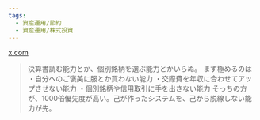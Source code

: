 ```yaml
---
tags:
  - 資産運用/節約
  - 資産運用/株式投資
---
```

[x.com](https://x.com/fladdict/status/1677901374431072256)

>決算書読む能力とか、個別銘柄を選ぶ能力とかいらぬ。 まず極めるのは ・自分へのご褒美に服とか買わない能力 ・交際費を年収に合わせてアップさせない能力 ・個別銘柄や信用取引に手を出さない能力 そっちの方が、1000倍優先度が高い。己が作ったシステムを、己から脱線しない能力が先。

